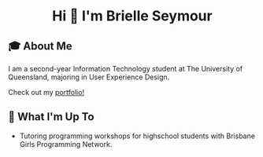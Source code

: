<h1 align="center">Hi 👋 I'm Brielle Seymour</h1>

## 🎓 About Me
I am a second-year Information Technology student at The University of Queensland, majoring in User Experience Design.

Check out my [portfolio!](https://dribbble.com/BrielleSeymour)

## 🚀 What I'm Up To

- Tutoring programming workshops for highschool students with Brisbane Girls Programming Network.

<!--## 🌐 Connect with me-->

